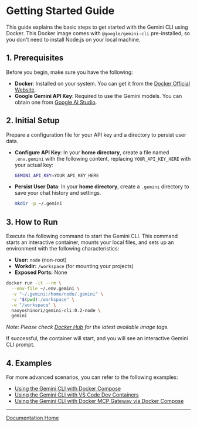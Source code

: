 # Getting Started Guide

This guide explains the basic steps to get started with the Gemini CLI using Docker. This Docker image comes with `@google/gemini-cli` pre-installed, so you don't need to install Node.js on your local machine.

## 1. Prerequisites

Before you begin, make sure you have the following:

* **Docker**: Installed on your system. You can get it from the [Docker Official Website](https://www.docker.com/get-started).
* **Google Gemini API Key**: Required to use the Gemini models. You can obtain one from [Google AI Studio](https://aistudio.google.com/app/apikey).

## 2. Initial Setup

Prepare a configuration file for your API key and a directory to persist user data.

* **Configure API Key**: In your **home directory**, create a file named `.env.gemini` with the following content, replacing `YOUR_API_KEY_HERE` with your actual key:

    ```bash
    GEMINI_API_KEY=YOUR_API_KEY_HERE
    ```

* **Persist User Data**: In your **home directory**, create a `.gemini` directory to save your chat history and settings.

    ```bash
    mkdir -p ~/.gemini
    ```

## 3. How to Run

Execute the following command to start the Gemini CLI. This command starts an interactive container, mounts your local files, and sets up an environment with the following characteristics:

* **User:** `node` (non-root)
* **Workdir:** `/workspace` (for mounting your projects)
* **Exposed Ports:** None

```bash
docker run -it --rm \
  --env-file ~/.env.gemini \
  -v "~/.gemini:/home/node/.gemini" \
  -v "$(pwd):/workspace" \
  -w "/workspace" \
  naoyoshinori/gemini-cli:0.2-node \
  gemini
```

*Note: Please check [Docker Hub](https://hub.docker.com/r/naoyoshinori/gemini-cli/tags) for the latest available image tags.*

If successful, the container will start, and you will see an interactive Gemini CLI prompt.

## 4. Examples

For more advanced scenarios, you can refer to the following examples:

* [Using the Gemini CLI with Docker Compose](./examples/docker-compose/)
* [Using the Gemini CLI with VS Code Dev Containers](./examples/devcontainer/)
* [Using the Gemini CLI with Docker MCP Gateway via Docker Compose](./examples/mcp-gateway/)

---

[Documentation Home](./index.md)
